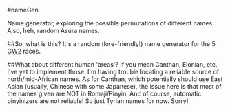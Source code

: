 #nameGen

Name generator, exploring the possible permutations of different names. Also, heh, random Asura names.

##So, what is this?
It's a random (lore-friendly!) name generator for the 5 [GW2](http://www.guildwars2.com) races. 

##What about different human 'areas'?
If you mean Canthan, Elonian, etc., I've yet to implement those. I'm having trouble locating a reliable source of north/mid-African names. As for Canthan, which potentially should use East Asian (usually, Chinese with some Japanese), the issue here is that most of the names given are NOT in Romaji/Pinyin. And of course, automatic pinyinizers are not reliable! So just Tyrian names for now. Sorry!
